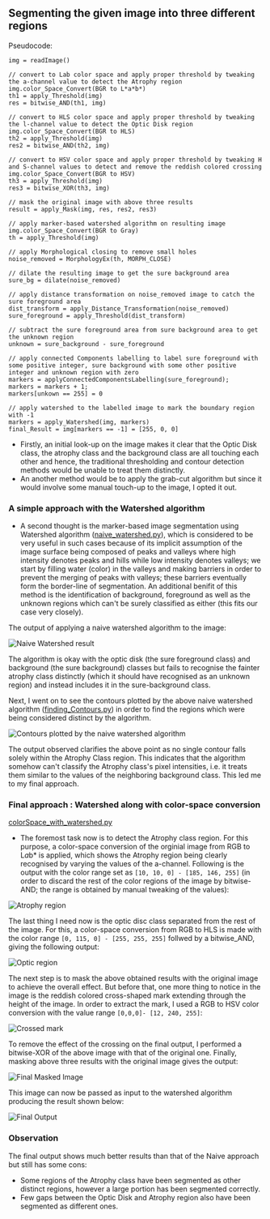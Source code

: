 ## Segmenting the given image into three different regions
Pseudocode:

```
img = readImage()

// convert to Lab color space and apply proper threshold by tweaking the a-channel value to detect the Atrophy region
img.color_Space_Convert(BGR to L*a*b*)
th1 = apply_Threshold(img) 
res = bitwise_AND(th1, img)

// convert to HLS color space and apply proper threshold by tweaking the l-channel value to detect the Optic Disk region
img.color_Space_Convert(BGR to HLS)
th2 = apply_Threshold(img)
res2 = bitwise_AND(th2, img)

// convert to HSV color space and apply proper threshold by tweaking H and S-channel values to detect and remove the reddish colored crossing
img.color_Space_Convert(BGR to HSV)
th3 = apply_Threshold(img)
res3 = bitwise_XOR(th3, img)

// mask the original image with above three results
result = apply_Mask(img, res, res2, res3)

// apply marker-based watershed algorithm on resulting image
img.color_Space_Convert(BGR to Gray)
th = apply_Threshold(img)

// apply Morphological closing to remove small holes
noise_removed = MorphologyEx(th, MORPH_CLOSE)

// dilate the resulting image to get the sure background area
sure_bg = dilate(noise_removed)

// apply distance transformation on noise_removed image to catch the sure foreground area
dist_transform = apply_Distance_Transformation(noise_removed)
sure_foreground = apply_Threshold(dist_transform)

// subtract the sure foreground area from sure background area to get the unknown region
unknown = sure_background - sure_foreground

// apply connected Components labelling to label sure foreground with some positive integer, sure background with some other positive integer and unknown region with zero
markers = applyConnectedComponentsLabelling(sure_foreground);
markers = markers + 1;
markers[unkown == 255] = 0

// apply watershed to the labelled image to mark the boundary region with -1
markers = apply_Watershed(img, markers)
final_Result = img[markers == -1] = [255, 0, 0]
```

- Firstly,  an initial look-up on the image makes it clear that the Optic Disk class, the atrophy class and the background class are all touching each other and hence, the traditional thresholding and contour detection methods would be unable to treat them distinctly. 
- An another method would be to apply the grab-cut algorithm but since it would involve some manual touch-up to the image, I opted it out.

### A simple approach with the Watershed algorithm

- A second thought is the marker-based image segmentation using Watershed algorithm ([naive_watershed.py](https://github.com/Saurav0074/Advenio/blob/master/naive_watershed.py)), which is considered to be very useful in such cases because of its implicit assumption of the image surface being composed of peaks and valleys where high intensity denotes peaks and hills while low intensity denotes valleys; we start by filling water (color) in the valleys and making barriers in order to prevent the merging of peaks with valleys; these barriers eventually form the border-line of segmentation. An additional benifit of this method is the identification of background, foreground as well as the unknown regions which can't be surely classified as either (this fits our case very closely).

The output of applying a naive watershed algorithm to the image:
 
 ![Naive Watershed result](output.png)
 
 The algorithm is okay with the optic disk (the sure foreground class) and background (the sure background) classes but fails to recognise the fainter atrophy class distinctly (which it should have recognised as an unknown region) and instead includes it in the sure-background class.
 
 Next, I went on to see the contours plotted by the above naive watershed algorithm ([finding_Contours.py](https://github.com/Saurav0074/Advenio/blob/master/finding_Contours.py)) in order to find the regions which were being considered distinct by the algorithm. 
 
 ![Contours plotted by the naive watershed algorithm](finding_Contours.png)
 
 The output observed clarifies the above point as no single contour falls solely within the Atrophy Class region. This indicates that the algorithm somehow can't classify the Atrophy class's pixel intensities, i.e. it treats them similar to the values of the neighboring background class. This led me to my final approach.

### Final approach : Watershed along with color-space conversion 
[colorSpace_with_watershed.py](https://github.com/Saurav0074/Advenio/blob/master/colorSpace_with_watershed.py)

- The foremost task now is to detect the Atrophy class region. For this purpose, a color-space conversion of the orginial image from RGB to L*a*b* is applied, which shows the Atrophy region being clearly recognised by varying the values of the a-channel. Following is the output with the color range set as `[10, 10, 0] - [185, 146, 255]` (in order to discard the rest of the color regions of the image by bitwise-AND; the range is obtained by manual tweaking of the values):

![Atrophy region](atrophy.png)

The last thing I need now is the optic disc class separated from the rest of the image. For this, a color-space conversion from RGB to HLS is made with the color range `[0, 115, 0] - [255, 255, 255]` follwed by a bitwise_AND, giving the following output:

![Optic region](optic.png)

The next step is to mask the above obtained results with the original image to achieve the overall effect. But before that, one more thing to notice in the image is the reddish colored cross-shaped mark extending through the height of the image. In order to extract the mark, I used a RGB to HSV color conversion with the value range `[0,0,0]- [12, 240, 255]`:

![Crossed mark](cross_mark.png)

To remove the effect of the crossing on the final output, I performed a bitwise-XOR of the above image with that of the original one.
Finally, masking above three results with the original image gives the output:

![Final Masked Image](masking_result.png)
 


This image can now be passed as input to the watershed algorithm producing the result shown below:
 
 ![Final Output](best.png)
 
 ### Observation
 
 The final output shows much better results than that of the Naive approach but still has some cons:
 - Some regions of the Atrophy class have been segmented as other distinct regions, however a large portion has been segmented correctly.
 - Few gaps between the Optic Disk and Atrophy region also have been segmented as different ones.

 

